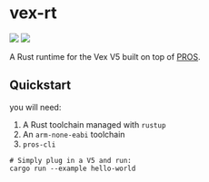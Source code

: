 # vex-rt

![](https://img.shields.io/github/workflow/status/thetimmorland/vex-rt/Rust?label=CI) [![](https://img.shields.io/crates/v/vex-rt)](https://crates.io/crates/vex-rt)

A Rust runtime for the Vex V5 built on top of [PROS](https://pros.cs.purdue.edu/).

## Quickstart

you will need:
1. A Rust toolchain managed with `rustup`
2. An `arm-none-eabi` toolchain
3. `pros-cli`


```shell
# Simply plug in a V5 and run:
cargo run --example hello-world
```
